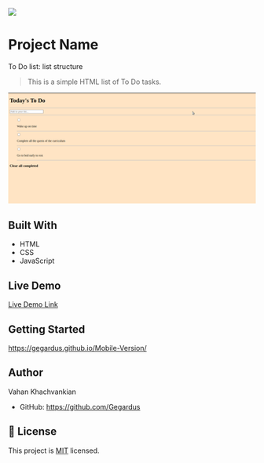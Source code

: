 ![](https://img.shields.io/badge/Microverse-blueviolet)

# Project Name

To Do list: list structure

> This is a simple HTML list of To Do tasks. 

![screenshot](./app_screenshot.png)

## Built With

- HTML
- CSS
- JavaScript

## Live Demo

[Live Demo Link](https://gegardus.github.io/Awesome-Books/)

## Getting Started

https://gegardus.github.io/Mobile-Version/

## Author

Vahan Khachvankian

- GitHub: https://github.com/Gegardus

## 📝 License

This project is [MIT](./MIT.md) licensed.
